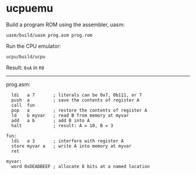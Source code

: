 # ucpuemu

Build a program ROM using the assembler, uasm:

`uasm/build/uasm prog.asm prog.rom`

Run the CPU emulator:

`ucpu/build/ucpu`

Result: `0xA` in `R0`

---

prog.asm:

```
  ldi   a 7       ; literals can be 0x7, 0b111, or 7
  push  a         ; save the contents of register A
  call  fun
  pop   a         ; restore the contents of register A
  ld    b myvar   ; read B from memory at myvar
  add   a b       ; add B into A
  halt            ; result: A = 10, B = 3

fun: 
  ldi   a 3       ; interfere with register A
  store myvar a   ; write A into memory at myvar
  ret

myvar:
  word 0xDEADBEEF ; allocate 8 bits at a named location
```
